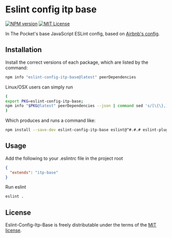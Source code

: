 # Eslint config itp base

[![NPM version][npm-version-image]][npm-url] [![MIT License][license-image]][license-url]

In The Pocket's base JavaScript ESLint config, based on [Airbnb's config](https://github.com/airbnb/javascript/tree/master/packages/eslint-config-airbnb).

## Installation

Install the correct versions of each package, which are listed by the command:

```sh
npm info "eslint-config-itp-base@latest" peerDependencies
```

Linux/OSX users can simply run
```sh
(
export PKG=eslint-config-itp-base;
npm info "$PKG@latest" peerDependencies --json | command sed 's/[\{\},]//g ; s/: /@/g' | xargs npm install --save-dev "$PKG@latest"
)
```

Which produces and runs a command like:

```sh
npm install --save-dev eslint-config-itp-base eslint@^#.#.# eslint-plugin-import@^#.#.#
```

## Usage

Add the following to your .eslintrc file in the project root

```json
{
  "extends": "itp-base"
}
```

Run eslint

```sh
eslint .
```

## License

Eslint-Config-Itp-Base is freely distributable under the terms of the [MIT license](https://github.com/inthepocket/eslint-config-itp-base/blob/master/LICENSE).

[license-image]: http://img.shields.io/badge/license-MIT-blue.svg?style=flat
[license-url]: LICENSE

[npm-url]: https://npmjs.org/package/eslint-config-itp-base
[npm-version-image]: http://img.shields.io/npm/v/eslint-config-itp-base.svg?style=flat
[npm-downloads-image]: http://img.shields.io/npm/dm/eslint-config-itp-base.svg?style=flat

